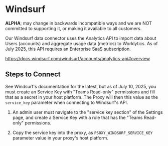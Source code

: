 # Windsurf

**ALPHA**; may change in backwards incompatible ways and we are NOT committed to supporting it, or making it available to all customers.


Our Windsurf data connector uses the Analytics API to import data about Users (accounts) and aggregate usage data  (metrics) to Worklytics. As of July 2025, this API requires an Enterprise SaaS subscription.

https://docs.windsurf.com/windsurf/accounts/analytics-api#overview


## Steps to Connect

See Windsurf's documentation for the latest, but as of July 10, 2025, you must create an Service Key with "Teams Read-only" permissions and fill that as a secret in your host platform. The Proxy will then this value as the `service_key` parameter when connecting to Windsurf's API.

1. An admin user must navigate to the "service key section" of the Settings page, and create a Service Key with a role that has the "Teams Read-only" permissions.

2. Copy the service key into the proxy, as `PSOXY_WINDSURF_SERVICE_KEY` parameter value in your proxy's host platform. 
